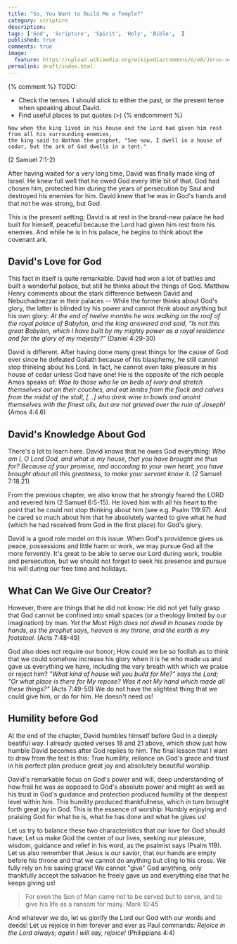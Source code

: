 ```yaml
---
title: "So, You Want to Build Me a Temple?"
category: scripture
description: 
tags: ['God', 'Scripture', 'Spirit', 'Holy', 'Bible',  ]
published: true
comments: true
image:
  feature: https://upload.wikimedia.org/wikipedia/commons/e/e8/Jerus-n4i.jpg
permalink: draft/index.html
---
```


{% comment %}
TODO:
- Check the tenses. I should stick to either the past, or the present tense when speaking about David.
- Find useful places to put quotes (>)
{% endcomment %}

```
Now when the king lived in his house and the Lord had given him rest from all his surrounding enemies,
the king said to Nathan the prophet, "See now, I dwell in a house of cedar, but the ark of God dwells in a tent."
```
(2 Samuel 7:1-2)

After having waited for a very long time, David was finally made king of Israel. He knew full well that he owed God every little bit of that. God had chosen him, protected him during the years of persecution by Saul and destroyed his enemies for him. David knew that he was in God's hands and that not he was strong, but God.

This is the present setting; David is at rest in the brand-new palace he had built for himself, peaceful because the Lord had given him rest from his enemies. And while he is in his palace, he begins to think about the covenant ark.

## David's Love for God ##
This fact in itself is quite remarkable. David had won a lot of battles and built a wonderful palace, but still he thinks about the things of God. Matthew Henry comments about the stark difference between David and Nebuchadnezzar in their palaces -- While the former thinks about God's glory, the latter is blinded by his power and cannot think about anything but his own glory: *At the end of twelve months he was walking on the roof of the royal palace of Babylon, and the king answered and said, "Is not this great Babylon, which I have built by my mighty power as a royal residence and for the glory of my majesty?"* (Daniel 4:29-30)

David is different. After having done many great things for the cause of God ever since he defeated Goliath because of his blasphemy, he still cannot stop thinking about his Lord. In fact, he cannot even take pleasure in his house of cedar unless God have one! He is the opposite of the rich people Amos speaks of: *Woe to those who lie on beds of ivory and stretch themselves out on their couches, and eat lambs from the flock and calves from the midst of the stall, [...] who drink wine in bowls and anoint themselves with the finest oils, but are not grieved over the ruin of Joseph!* (Amos 4:4.6)

## David's Knowledge About God ##
There's a lot to learn here. David knows that he owes God everything: *Who am I, O Lord God, and what is my house, that you have brought me thus far? Because of your promise, and according to your own heart, you have brought about all this greatness, to make your servant know it.* (2 Samuel 7:18.21)

From the previous chapter, we also know that he strongly feared the LORD and revered him (2 Samuel 6:5-15). He loved him with all his heart to the point that he could not stop thinking about him (see e.g. Psalm 119:97). And he cared so much about him that he absolutely wanted to give what he had (which he had received from God in the first place) for God's glory.

David is a good role model on this issue. When God's providence gives us peace, possessions and little harm or work, we may pursue God all the more fervently. It's great to be able to serve our Lord during work, trouble and persecution, but we should not forget to seek his presence and pursue his will during our free time and holidays.

## What Can We Give Our Creator? ##
However, there are things that he did not know: He did not yet fully grasp that God cannot be confined into small spaces (or a theology limited by our imagination) by man. *Yet the Most High does not dwell in houses made by hands, as the prophet says, heaven is my throne, and the earth is my footstool.* (Acts 7:48-49)

God also does not require our honor; How could we be so foolish as to think that we could somehow increase his glory when it is he who made us and gave us everything we have, including the very breath with which we praise or reject him? *"What kind of house will you build for Me?" says the Lord; "Or what place is there for My repose? Was it not My hand which made all these things?"* (Acts 7:49-50) We do not have the slightest thing that we could give him, or do for him. He doesn't need us!

## Humility before God ##
At the end of the chapter, David humbles himself before God in a deeply beatiful way. I already quoted verses 18 and 21 above, which show just how humble David becomes after God replies to him. The final lesson that I want to draw from the text is this: True humility, reliance on God's grace and trust in his perfect plan produce great joy and absolutely beautiful worship.

David's remarkable focus on God's power and will, deep understanding of how frail he was as opposed to God's absolute power and might as well as his trust in God's guidance and protection produced humility at the deepest level within him. This humility produced thankfullness, which in turn brought forth great joy in God. This is the essence of worship: Humbly enjoying and praising God for what he is, what he has done and what he gives us!

Let us try to balance these two characteristics that our love for God should have;
Let us make God the center of our lives, seeking our pleasure, wisdom, guidance and relief in his word, as the psalmist says (Psalm 119).
Let us also remember that Jesus is our savior, that our hands are empty before his throne and that we cannot do anything but cling to his cross. We fully rely on his saving grace! We cannot "give" God anything, only thankfully accept the salvation he freely gave us and everything else that he keeps giving us!

> For even the Son of Man came not to be served but to serve, and to give his life as a ransom for many.
> Mark 10:45

And whatever we do, let us glorify the Lord our God with our words and deeds! Let us rejoice in him forever and ever as Paul commands: *Rejoice in the Lord always; again I will say, rejoice!* (Philippians 4:4)
